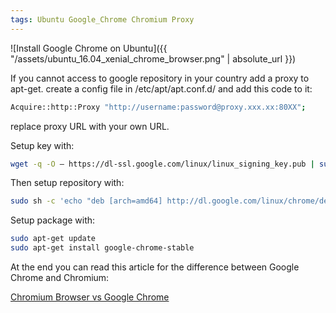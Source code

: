 ```yaml
---
tags: Ubuntu Google_Chrome Chromium Proxy
---
```

![Install Google Chrome on Ubuntu]({{ "/assets/ubuntu_16.04_xenial_chrome_browser.png" | absolute_url }})

If you cannot access to google repository in your country add a proxy to apt-get. create a config file in /etc/apt/apt.conf.d/ and add this code to it:

```bash
Acquire::http::Proxy "http://username:password@proxy.xxx.xx:80XX";
```

replace proxy URL with your own URL.

Setup key with:

```bash
wget -q -O — https://dl-ssl.google.com/linux/linux_signing_key.pub | sudo apt-key add -
```

Then setup repository with:

```bash
sudo sh -c 'echo "deb [arch=amd64] http://dl.google.com/linux/chrome/deb/ stable main" >> /etc/apt/sources.list.d/google.list'
```

Setup package with:

```bash
sudo apt-get update
sudo apt-get install google-chrome-stable
```

At the end you can read this article for the difference between Google Chrome and Chromium:

[Chromium Browser vs Google Chrome](https://chromium.googlesource.com/chromium/src/+/master/docs/chromium_browser_vs_google_chrome.md)
